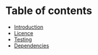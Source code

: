 # Table of contents

* [Introduction](README.md)
* [Licence](licence.md)
* [Testing](testing.md)
* [Dependencies](dependencies.md)


